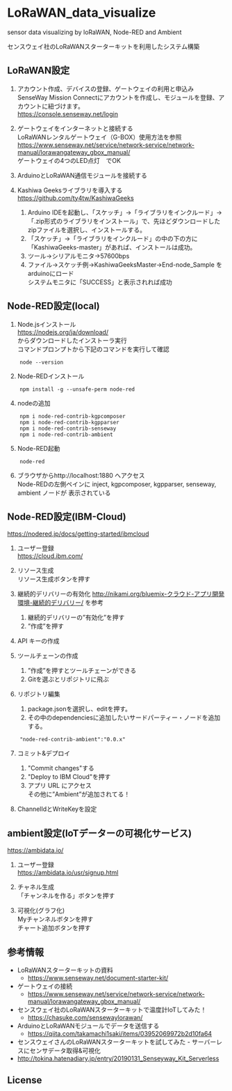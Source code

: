# LoRaWAN_data_visualize
sensor data visualizing by loRaWAN, Node-RED and Ambient

センスウェイ社のLoRaWANスターターキットを利用したシステム構築

## LoRaWAN設定
1. アカウント作成、デバイスの登録、ゲートウェイの利用と申込み　　
  SenseWay Mission Connectにアカウントを作成し、モジュールを登録、アカウントに紐づけます。  
  https://console.senseway.net/login

2. ゲートウェイをインターネットと接続する  
  LoRaWANレンタルゲートウェイ（G-BOX）使用方法を参照  
  https://www.senseway.net/service/network-service/network-manual/lorawangateway_gbox_manual/  
  ゲートウェイの4つのLED点灯　でOK

3. ArduinoとLoRaWAN通信モジュールを接続する

4. Kashiwa Geeksライブラリを導入する  
  https://github.com/ty4tw/KashiwaGeeks  
    1.  Arduino IDEを起動し、「スケッチ」→「ライブラリをインクルード」→「.zip形式のライブラリをインストール」で、先ほどダウンロードしたzipファイルを選択し、インストールする。  
    2. 「スケッチ」→「ライブラリをインクルード」の中の下の方に「KashiwaGeeks-master」があれば、インストールは成功。  
    3. ツール→シリアルモニタ→57600bps  
    4. ファイル→スケッチ例→KashiwaGeeksMaster→End-node_Sample
をarduinoにロード  
    システムモニタに「SUCCESS」と表示されれば成功

## Node-RED設定(local)
1. Node.jsインストール  
  https://nodejs.org/ja/download/   
  からダウンロードしたインストーラ実行  
  コマンドプロンプトから下記のコマンドを実行して確認
```
    node --version  
```

2. Node-REDインストール
```
    npm install -g --unsafe-perm node-red 
```

4. nodeの追加
```
    npm i node-red-contrib-kgpcomposer
    npm i node-red-contrib-kgpparser
    npm i node-red-contrib-senseway
    npm i node-red-contrib-ambient
```

5. Node-RED起動
```
    node-red 
```

6. ブラウザからhttp://localhost:1880 へアクセス  
  Node-REDの左側ペインに inject, kgpcomposer, kgpparser, senseway, ambient
 ノードが 表示されている

## Node-RED設定(IBM-Cloud)
https://nodered.jp/docs/getting-started/ibmcloud

1. ユーザー登録  
  https://cloud.ibm.com/

2. リソース生成  
  リソース生成ボタンを押す

3. 継続的デリバリーの有効化
  http://nikami.org/bluemix-クラウド-アプリ開発環境-継続的デリバリー/ を参考
    1. 継続的デリバリーの”有効化”を押す  
    2. ”作成”を押す  

4. API キーの作成

5. ツールチェーンの作成
    1. ”作成”を押すとツールチェーンができる  
    2. Gitを選ぶとリポジトリに飛ぶ

6. リポジトリ編集
    1. package.jsonを選択し、editを押す。
    2. その中のdependenciesに追加したいサードパーティー・ノードを追加する。
```
    "node-red-contrib-ambient":"0.0.x"
```

7. コミット&デプロイ
    1. "Commit changes"する  
    2. "Deploy to IBM Cloud"を押す  
    3. アプリ URL にアクセス  
    その他に”Ambient”が追加されてる！

8. ChannelIdとWriteKeyを設定

## ambient設定(IoTデーターの可視化サービス)
https://ambidata.io/

1. ユーザー登録  
  https://ambidata.io/usr/signup.html

2. チャネル生成  
「チャンネルを作る」ボタンを押す

3. 可視化(グラフ化)  
  Myチャンネルボタンを押す  
  チャート追加ボタンを押す


## 参考情報
* LoRaWANスターターキットの資料
  * https://www.senseway.net/document-starter-kit/
* ゲートウェイの接続
  * https://www.senseway.net/service/network-service/network-manual/lorawangateway_gbox_manual/
* センスウェイ社のLoRaWANスターターキットで温度計IoTしてみた！
  * https://chasuke.com/sensewaylorawan/
* ArduinoとLoRaWANモジュールでデータを送信する
  * https://qiita.com/takamachi1saki/items/03952069972b2d10fa64
* センスウェイさんのLoRaWANスターターキットを試してみた - サーバーレスにセンサデータ取得&可視化
 * http://tokina.hatenadiary.jp/entry/20190131_Senseyway_Kit_Serverless

## License

